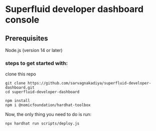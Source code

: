 # Superfluid developer dashboard console

## Prerequisites

Node.js (version 14 or later)

### steps to get started with:

clone this repo

```shell
git clone https://github.com/sarvagnakadiya/superfluid-developer-dashboard.git
cd superfluid-developer-dashboard
```

```shell
npm install
npm i @nomicfoundation/hardhat-toolbox
```

Now, the only thing you need to do is run:

```shell
npx hardhat run scripts/deploy.js
```
